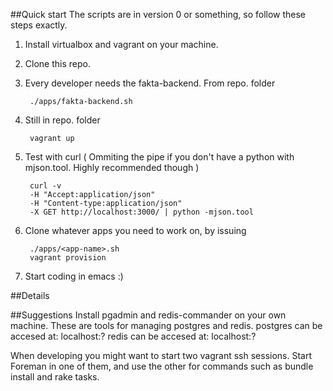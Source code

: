 ##Quick start
The scripts are in version 0 or something, so follow these steps exactly.

1. Install virtualbox and vagrant on your machine.

2. Clone this repo.

3. Every developer needs the fakta-backend. From repo. folder
        
        ./apps/fakta-backend.sh 

4. Still in repo. folder 

        vagrant up

5. Test with curl ( Ommiting the pipe if you don't have a python with mjson.tool. Highly recommended though )

        curl -v 
        -H "Accept:application/json" 
        -H "Content-type:application/json" 
        -X GET http://localhost:3000/ | python -mjson.tool 

6. Clone whatever apps you need to work on, by issuing 

        ./apps/<app-name>.sh
        vagrant provision

7. Start coding in emacs :)

##Details

##Suggestions
Install pgadmin and redis-commander on your own machine. These are tools for managing postgres and redis.
postgres can be accesed at: localhost:?
redis can be accesed at: localhost:?

When developing you might want to start two vagrant ssh sessions. 
Start Foreman in one of them, and use the other for commands such as bundle install and rake tasks.